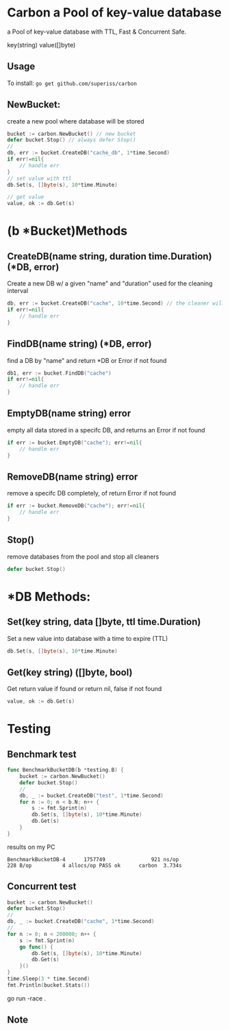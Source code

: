 # Carbon a Pool of key-value database
a Pool of key-value database with TTL, Fast & Concurrent Safe.

key(string)
value([]byte)

## Usage
To install:
`
go get github.com/superiss/carbon
`

## NewBucket:
create a new pool where database will be stored
```go
bucket := carbon.NewBucket() // new bucket
defer bucket.Stop() // always defer Stop()
//
db, err := bucket.CreateDB("cache_db", 1*time.Second)
if err!=nil{
    // handle err
}
// set value with ttl
db.Set(s, []byte(s), 10*time.Minute)

// get value
value, ok := db.Get(s)
```
# (b *Bucket)Methods
## CreateDB(name string, duration time.Duration) (*DB, error)
Create a new DB w/ a given "name" and "duration" used for the cleaning interval 
```go
db, err := bucket.CreateDB("cache", 10*time.Second) // the cleaner will clean the database every 10s
if err!=nil{
    // handle err
}
```

## FindDB(name string) (*DB, error)
find a DB by "name" and return *DB or Error if not found 
```go
db1, err := bucket.FindDB("cache")
if err!=nil{
    // handle err
}
```

## EmptyDB(name string) error
empty all data stored in a specifc DB, and returns an Error if not found
```go
if err := bucket.EmptyDB("cache"); err!=nil{
    // handle err
}
```

## RemoveDB(name string) error
remove a specifc DB completely, of return Error if not found
```go
if err := bucket.RemoveDB("cache"); err!=nil{
    // handle err
}
```

## Stop()
remove databases from the pool and stop all cleaners
```go
defer bucket.Stop()
```

# *DB Methods:
## Set(key string, data []byte, ttl time.Duration)
Set a new value into database with a time to expire (TTL)
```go
db.Set(s, []byte(s), 10*time.Minute)
```

## Get(key string) ([]byte, bool)
Get return value if found or return nil, false if not found
```go
value, ok := db.Get(s)
```

# Testing
## Benchmark test
```go
func BenchmarkBucketDB(b *testing.B) {
	bucket := carbon.NewBucket()
	defer bucket.Stop()
	//
	db, _ := bucket.CreateDB("test", 1*time.Second)
	for n := 0; n < b.N; n++ {
		s := fmt.Sprint(n)
		db.Set(s, []byte(s), 10*time.Minute)
		db.Get(s)
	}
}
```
results on my PC

`
BenchmarkBucketDB-4      1757749               921 ns/op             228 B/op          4 allocs/op
PASS
ok      carbon  3.734s
`

## Concurrent test
```go
bucket := carbon.NewBucket()
defer bucket.Stop()
//
db, _ := bucket.CreateDB("cache", 1*time.Second)
//
for n := 0; n < 200000; n++ {
	s := fmt.Sprint(n)
	go func() {
		db.Set(s, []byte(s), 10*time.Minute)
		db.Get(s)
	}()
}
time.Sleep(3 * time.Second)
fmt.Println(bucket.Stats())
```

go run -race .

## Note
